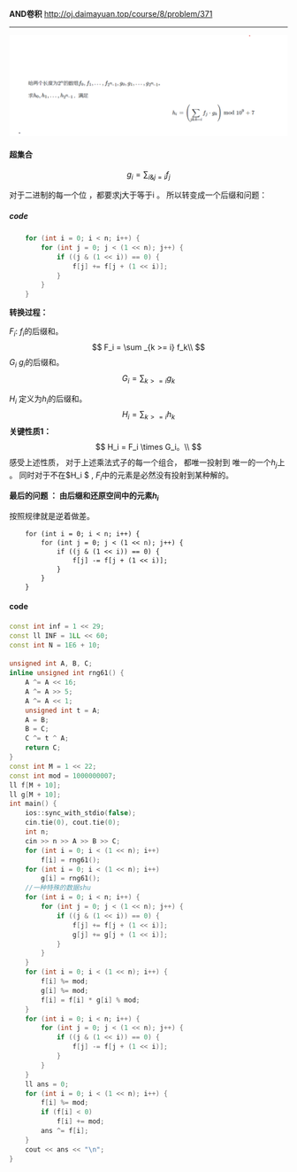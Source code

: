 **AND卷积**
http://oj.daimayuan.top/course/8/problem/371



----


![image-20230503151810316](image-20230503151810316.png)

#### 超集合

$$
g_i = \sum _{i \& j = i } f_j
$$

对于二进制的每一个位 ，都要求j大于等于i 。 所以转变成一个后缀和问题： 
##### code

```cpp
	for (int i = 0; i < n; i++) {
		for (int j = 0; j < (1 << n); j++) {
			if ((j & (1 << i)) == 0) {
				f[j] += f[j + (1 << i)];
			}
		}
	}
```

**转换过程：**

$F_i$:  $f_i$的后缀和。
$$
F_i = \sum _{k >= i} f_k\\
$$
$G_i$  $g_i$的后缀和。
$$
G_i = \sum _{k >= i} g_k
$$


$H_i$  定义为$h_i$的后缀和。
$$
H_i = \sum _{k >= i}h_k
$$
**关键性质1：**
$$
H_i = F_i \times G_i。\\
$$
感受上述性质， 对于上述乘法式子的每一个组合， 都唯一投射到 唯一的一个$h_j$上 。 同时对于不在$H_i $ , $F_i$中的元素是必然没有投射到某种解的。

**最后的问题 ： 由后缀和还原空间中的元素$h_i$**

按照规律就是逆着做差。

```
	for (int i = 0; i < n; i++) {
		for (int j = 0; j < (1 << n); j++) {
			if ((j & (1 << i)) == 0) {
				f[j] -= f[j + (1 << i)];
			}
		}
	}
```





#### code

```cpp
const int inf = 1 << 29;
const ll INF = 1LL << 60;
const int N = 1E6 + 10;

unsigned int A, B, C;
inline unsigned int rng61() {
	A ^= A << 16;
	A ^= A >> 5;
	A ^= A << 1;
	unsigned int t = A;
	A = B;
	B = C;
	C ^= t ^ A;
	return C;
}
const int M = 1 << 22;
const int mod = 1000000007;
ll f[M + 10];
ll g[M + 10];
int main() {
	ios::sync_with_stdio(false);
	cin.tie(0), cout.tie(0);
	int n;
	cin >> n >> A >> B >> C;
	for (int i = 0; i < (1 << n); i++)
		f[i] = rng61();
	for (int i = 0; i < (1 << n); i++)
		g[i] = rng61();
    //一种特殊的数据shu
	for (int i = 0; i < n; i++) {
		for (int j = 0; j < (1 << n); j++) {
			if ((j & (1 << i)) == 0) {
				f[j] += f[j + (1 << i)];
				g[j] += g[j + (1 << i)];
			}
		}
	}
	for (int i = 0; i < (1 << n); i++) {
		f[i] %= mod;
		g[i] %= mod;
		f[i] = f[i] * g[i] % mod;
	}
	for (int i = 0; i < n; i++) {
		for (int j = 0; j < (1 << n); j++) {
			if ((j & (1 << i)) == 0) {
				f[j] -= f[j + (1 << i)];
			}
		}
	}
	ll ans = 0;
	for (int i = 0; i < (1 << n); i++) {
		f[i] %= mod;
		if (f[i] < 0)
			f[i] += mod;
		ans ^= f[i];
	}
	cout << ans << "\n";
}
```

